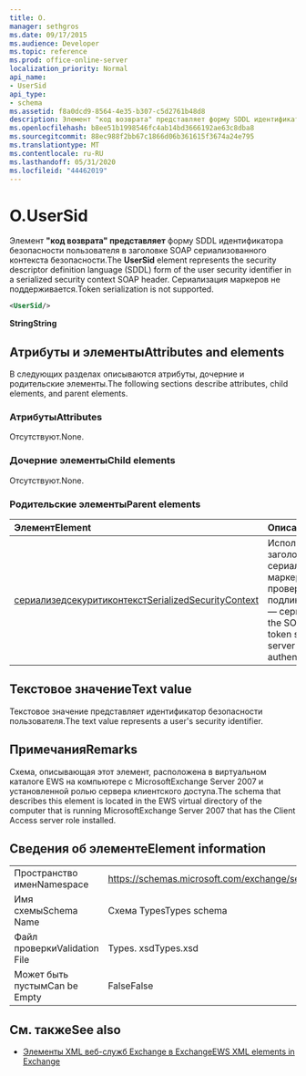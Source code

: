 ```yaml
---
title: О.
manager: sethgros
ms.date: 09/17/2015
ms.audience: Developer
ms.topic: reference
ms.prod: office-online-server
localization_priority: Normal
api_name:
- UserSid
api_type:
- schema
ms.assetid: f8a0dcd9-8564-4e35-b307-c5d2761b48d8
description: Элемент "код возврата" представляет форму SDDL идентификатора безопасности пользователя в заголовке SOAP сериализованного контекста безопасности. Сериализация маркеров не поддерживается.
ms.openlocfilehash: b8ee51b1998546fc4ab14bd3666192ae63c8dba8
ms.sourcegitcommit: 88ec988f2bb67c1866d06b361615f3674a24e795
ms.translationtype: MT
ms.contentlocale: ru-RU
ms.lasthandoff: 05/31/2020
ms.locfileid: "44462019"
---
```

# <a name="usersid"></a><span data-ttu-id="19fcb-104">О.</span><span class="sxs-lookup"><span data-stu-id="19fcb-104">UserSid</span></span>

<span data-ttu-id="19fcb-105">Элемент **"код возврата" представляет** форму SDDL идентификатора безопасности пользователя в заголовке SOAP сериализованного контекста безопасности.</span><span class="sxs-lookup"><span data-stu-id="19fcb-105">The **UserSid** element represents the security descriptor definition language (SDDL) form of the user security identifier in a serialized security context SOAP header.</span></span> <span data-ttu-id="19fcb-106">Сериализация маркеров не поддерживается.</span><span class="sxs-lookup"><span data-stu-id="19fcb-106">Token serialization is not supported.</span></span> 
  
```xml
<UserSid/>
```

 <span data-ttu-id="19fcb-107">**String**</span><span class="sxs-lookup"><span data-stu-id="19fcb-107">**String**</span></span>
## <a name="attributes-and-elements"></a><span data-ttu-id="19fcb-108">Атрибуты и элементы</span><span class="sxs-lookup"><span data-stu-id="19fcb-108">Attributes and elements</span></span>

<span data-ttu-id="19fcb-109">В следующих разделах описываются атрибуты, дочерние и родительские элементы.</span><span class="sxs-lookup"><span data-stu-id="19fcb-109">The following sections describe attributes, child elements, and parent elements.</span></span>
  
### <a name="attributes"></a><span data-ttu-id="19fcb-110">Атрибуты</span><span class="sxs-lookup"><span data-stu-id="19fcb-110">Attributes</span></span>

<span data-ttu-id="19fcb-111">Отсутствуют.</span><span class="sxs-lookup"><span data-stu-id="19fcb-111">None.</span></span>
  
### <a name="child-elements"></a><span data-ttu-id="19fcb-112">Дочерние элементы</span><span class="sxs-lookup"><span data-stu-id="19fcb-112">Child elements</span></span>

<span data-ttu-id="19fcb-113">Отсутствуют.</span><span class="sxs-lookup"><span data-stu-id="19fcb-113">None.</span></span>
  
### <a name="parent-elements"></a><span data-ttu-id="19fcb-114">Родительские элементы</span><span class="sxs-lookup"><span data-stu-id="19fcb-114">Parent elements</span></span>

|<span data-ttu-id="19fcb-115">**Элемент**</span><span class="sxs-lookup"><span data-stu-id="19fcb-115">**Element**</span></span>|<span data-ttu-id="19fcb-116">**Описание**</span><span class="sxs-lookup"><span data-stu-id="19fcb-116">**Description**</span></span>|
|:-----|:-----|
|[<span data-ttu-id="19fcb-117">сериализедсекуритиконтекст</span><span class="sxs-lookup"><span data-stu-id="19fcb-117">SerializedSecurityContext</span></span>](serializedsecuritycontext.md) <br/> |<span data-ttu-id="19fcb-118">Используется в заголовке SOAP для сериализации маркеров при проверке подлинности "сервер — сервер".</span><span class="sxs-lookup"><span data-stu-id="19fcb-118">Used in the SOAP header for token serialization in server-to-server authentication.</span></span>  <br/> |
   
## <a name="text-value"></a><span data-ttu-id="19fcb-119">Текстовое значение</span><span class="sxs-lookup"><span data-stu-id="19fcb-119">Text value</span></span>

<span data-ttu-id="19fcb-120">Текстовое значение представляет идентификатор безопасности пользователя.</span><span class="sxs-lookup"><span data-stu-id="19fcb-120">The text value represents a user's security identifier.</span></span>
  
## <a name="remarks"></a><span data-ttu-id="19fcb-121">Примечания</span><span class="sxs-lookup"><span data-stu-id="19fcb-121">Remarks</span></span>

<span data-ttu-id="19fcb-122">Схема, описывающая этот элемент, расположена в виртуальном каталоге EWS на компьютере с MicrosoftExchange Server 2007 и установленной ролью сервера клиентского доступа.</span><span class="sxs-lookup"><span data-stu-id="19fcb-122">The schema that describes this element is located in the EWS virtual directory of the computer that is running MicrosoftExchange Server 2007 that has the Client Access server role installed.</span></span>
  
## <a name="element-information"></a><span data-ttu-id="19fcb-123">Сведения об элементе</span><span class="sxs-lookup"><span data-stu-id="19fcb-123">Element information</span></span>

|||
|:-----|:-----|
|<span data-ttu-id="19fcb-124">Пространство имен</span><span class="sxs-lookup"><span data-stu-id="19fcb-124">Namespace</span></span>  <br/> |https://schemas.microsoft.com/exchange/services/2006/types  <br/> |
|<span data-ttu-id="19fcb-125">Имя схемы</span><span class="sxs-lookup"><span data-stu-id="19fcb-125">Schema Name</span></span>  <br/> |<span data-ttu-id="19fcb-126">Схема Types</span><span class="sxs-lookup"><span data-stu-id="19fcb-126">Types schema</span></span>  <br/> |
|<span data-ttu-id="19fcb-127">Файл проверки</span><span class="sxs-lookup"><span data-stu-id="19fcb-127">Validation File</span></span>  <br/> |<span data-ttu-id="19fcb-128">Types. xsd</span><span class="sxs-lookup"><span data-stu-id="19fcb-128">Types.xsd</span></span>  <br/> |
|<span data-ttu-id="19fcb-129">Может быть пустым</span><span class="sxs-lookup"><span data-stu-id="19fcb-129">Can be Empty</span></span>  <br/> |<span data-ttu-id="19fcb-130">False</span><span class="sxs-lookup"><span data-stu-id="19fcb-130">False</span></span>  <br/> |
   
## <a name="see-also"></a><span data-ttu-id="19fcb-131">См. также</span><span class="sxs-lookup"><span data-stu-id="19fcb-131">See also</span></span>



- [<span data-ttu-id="19fcb-132">Элементы XML веб-служб Exchange в Exchange</span><span class="sxs-lookup"><span data-stu-id="19fcb-132">EWS XML elements in Exchange</span></span>](ews-xml-elements-in-exchange.md)


